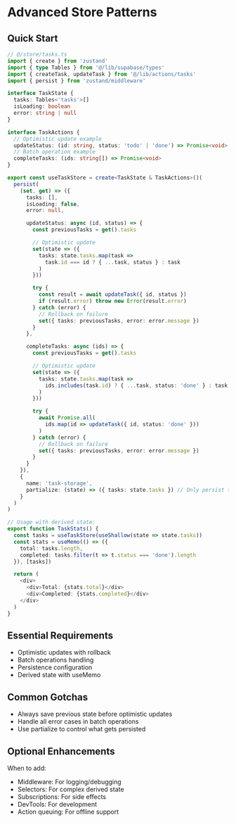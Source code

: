 # Advanced Store Patterns

## Quick Start

```typescript
// @/store/tasks.ts
import { create } from 'zustand'
import { type Tables } from '@/lib/supabase/types'
import { createTask, updateTask } from '@/lib/actions/tasks'
import { persist } from 'zustand/middleware'

interface TaskState {
  tasks: Tables<'tasks'>[]
  isLoading: boolean
  error: string | null
}

interface TaskActions {
  // Optimistic update example
  updateStatus: (id: string, status: 'todo' | 'done') => Promise<void>
  // Batch operation example
  completeTasks: (ids: string[]) => Promise<void>
}

export const useTaskStore = create<TaskState & TaskActions>()(
  persist(
    (set, get) => ({
      tasks: [],
      isLoading: false,
      error: null,

      updateStatus: async (id, status) => {
        const previousTasks = get().tasks

        // Optimistic update
        set(state => ({
          tasks: state.tasks.map(task =>
            task.id === id ? { ...task, status } : task
          )
        }))

        try {
          const result = await updateTask({ id, status })
          if (result.error) throw new Error(result.error)
        } catch (error) {
          // Rollback on failure
          set({ tasks: previousTasks, error: error.message })
        }
      },

      completeTasks: async (ids) => {
        const previousTasks = get().tasks

        // Optimistic update
        set(state => ({
          tasks: state.tasks.map(task =>
            ids.includes(task.id) ? { ...task, status: 'done' } : task
          )
        }))

        try {
          await Promise.all(
            ids.map(id => updateTask({ id, status: 'done' }))
          )
        } catch (error) {
          // Rollback on failure
          set({ tasks: previousTasks, error: error.message })
        }
      }
    }),
    {
      name: 'task-storage',
      partialize: (state) => ({ tasks: state.tasks }) // Only persist tasks
    }
  )
)

// Usage with derived state:
export function TaskStats() {
  const tasks = useTaskStore(useShallow(state => state.tasks))
  const stats = useMemo(() => ({
    total: tasks.length,
    completed: tasks.filter(t => t.status === 'done').length
  }), [tasks])

  return (
    <div>
      <div>Total: {stats.total}</div>
      <div>Completed: {stats.completed}</div>
    </div>
  )
}
```

## Essential Requirements

- Optimistic updates with rollback
- Batch operations handling
- Persistence configuration
- Derived state with useMemo

## Common Gotchas

- Always save previous state before optimistic updates
- Handle all error cases in batch operations
- Use partialize to control what gets persisted

## Optional Enhancements

When to add:

- Middleware: For logging/debugging
- Selectors: For complex derived state
- Subscriptions: For side effects
- DevTools: For development
- Action queuing: For offline support

